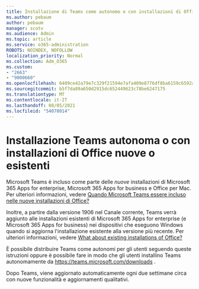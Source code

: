 ```yaml
---
title: Installazione di Teams come autonomo o con installazioni di Office nuove/esistenti
ms.author: pebaum
author: pebaum
manager: scotv
ms.audience: Admin
ms.topic: article
ms.service: o365-administration
ROBOTS: NOINDEX, NOFOLLOW
localization_priority: Normal
ms.collection: Adm_O365
ms.custom:
- "2663"
- "9000660"
ms.openlocfilehash: 6409ce42a79e7c329f21594e7afa409e8776df8ba6159c6592a4be2bfa648261
ms.sourcegitcommit: b5f7da89a650d2915dc652449623c78be6247175
ms.translationtype: MT
ms.contentlocale: it-IT
ms.lasthandoff: 08/05/2021
ms.locfileid: "54078014"
---
```

# <a name="installing-teams-as-standalone-or-with-new-or-existing-office-installations"></a>Installazione Teams autonoma o con installazioni di Office nuove o esistenti

Microsoft Teams è incluso come parte delle *nuove* installazioni di Microsoft 365 Apps for enterprise, Microsoft 365 Apps for business e Office per Mac. Per ulteriori informazioni, vedere [Quando Microsoft Teams essere incluso nelle nuove installazioni di Office?](https://docs.microsoft.com/deployoffice/teams-install#when-will-microsoft-teams-start-being-included-with-new-installations-of-microsoft-365-apps)

Inoltre, a partire dalla versione 1906 nel Canale  corrente, Teams verrà aggiunto alle installazioni esistenti di Microsoft 365 Apps for enterprise (e Microsoft 365 Apps for business) nei dispositivi che eseguono Windows quando si aggiorna l'installazione esistente alla versione più recente. Per ulteriori informazioni, vedere [What about existing installations of Office?](https://docs.microsoft.com/deployoffice/teams-install#what-about-existing-installations-of-microsoft-365-apps)

È possibile distribuire Teams come autonomi per [](https://docs.microsoft.com/MicrosoftTeams/msi-deployment)gli utenti seguendo queste istruzioni oppure è possibile fare in modo che gli utenti installino Teams autonomamente da https://teams.microsoft.com/downloads .

Dopo Teams, viene aggiornato automaticamente [](https://docs.microsoft.com/deployoffice/teams-install#feature-and-quality-updates-for-microsoft-teams) ogni due settimane circa con nuove funzionalità e aggiornamenti qualitativi. 

